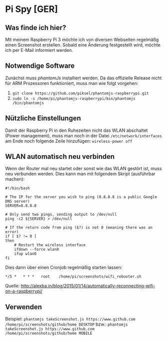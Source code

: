 # Pi Spy [GER]
## Was finde ich hier?
Mit meinem Raspberry Pi 3 möchte ich von diversen Webseiten regelmäßg einen Screenshot erstellen.
Sobald eine Änderung festgestellt wird, möchte ich per E-Mail informiert werden.

## Notwendige Software
Zunächst muss *phantomJs* installiert werden. Da das offizielle Release nicht für ARM Prozessoren 
funktioniert, muss man wie folgt vorgehen:
1. `git clone https://github.com/piksel/phantomjs-raspberrypi.git`
2. `sudo ln -s /home/pi/phantomjs-raspberrypi/bin/phantomjs /bin/phantomjs`

## Nützliche Einstellungen
Damit der Raspberry Pi in den Ruhezeiten nicht das WLAN abschaltet (Power management), muss man noch
in der Datei `/etc/network/interfaces` am Ende noch folgende Zeile hinzufügen:
```wireless-power off```

## WLAN automatisch neu verbinden
Wenn der Router mal neu startet oder sonst wie das WLAN gestört ist, muss neu verbunden werden.
Dies kann man mit folgendem Skript (ausführbar machen):
```
#!/bin/bash

# The IP for the server you wish to ping (8.8.8.8 is a public Google DNS server)
SERVER=8.8.8.8

# Only send two pings, sending output to /dev/null
ping -c2 ${SERVER} > /dev/null

# If the return code from ping ($?) is not 0 (meaning there was an error)
if [ $? != 0 ]
then
    # Restart the wireless interface
    ifdown --force wlan0
    ifup wlan0
fi
```

Dies dann über einen Cronjob regelmäßig starten lassen:
```
*/5 *   * * *   root    /home/pi/screenshots/wifi_rebooter.sh
```

Quelle: http://alexba.in/blog/2015/01/14/automatically-reconnecting-wifi-on-a-raspberrypi/


## Verwenden
Beispiel:
```phantomjs takeScreenshot.js https://www.github.com /home/pi/screenshots/github/home DESKTOP```
bzw.:
```phantomjs takeScreenshot.js https://www.github.com /home/pi/screenshots/github/home MOBILE```
